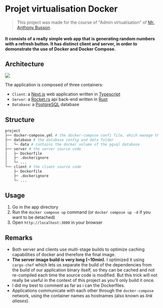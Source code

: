# Projet virtualisation Docker

> This project was made for the course of "Admin virtualisation" of [Mr. Anthony Busson](https://anthonybusson.fr/). <br>

#### It consists of a really simple web app that is generating random numbers with a refresh button. It has distinct client and server, in order to demonstrate the use of Docker and Docker Compose.

## Architecture

![](https://i.imgur.com/R7PLN32.png)

The application is composed of three containers:
- `Client`: a [Next.js](https://nextjs.org/) web application written in [Typescript](https://www.typescriptlang.org/)
- `Server`: a [Rocket.rs](https://rocket.rs/) api back-end written in [Rust](https://www.rust-lang.org/fr)
- `Database`: a [PostgreSQL](https://www.postgresql.org/) database

## Structure

```bash
project 
├── docker-compose.yml # the docker-compose confi file, which manage the containers
├── database # the database config and data folder
│   └─ data # contains the docker volume of the pgsql database
├── server # the server source code
│   ├─ Dockerfile
│   ├─ .dockerignore
│   └─ ...
└── client # the client source code
    ├─ Dockerfile
    ├─ .dockerignore
    └─ ...
```

## Usage

1. Go in the app directory
2. Run the `docker compose up` command (or `docker compose up -d` if you want to be detached)
3. Open `http://localhost:3000` in your browser

## Remarks

- Both server and clients use multi-stage builds to optimize caching capabilities of docker and therefore the final image.
- **The server image build is very long (~10min)**. I optimized it using `cargo-chef` which lets us separate the build of the dependencies from the build of our application binary itself, so they can be cached and not re-compiled each time the source code is modified. But this trick will not really be useful in the context of this project as you'll only build it once.
- I did my best to comment as far as i can the Dockerfiles.
- Applications communicate with each other through the `docker-compose` network, using the container names as hostnames (also known as *link aliases*).